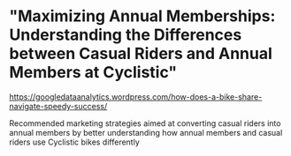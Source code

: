 # "Maximizing Annual Memberships: Understanding the Differences between Casual Riders and Annual Members at Cyclistic"

https://googledataanalytics.wordpress.com/how-does-a-bike-share-navigate-speedy-success/

Recommended marketing strategies aimed at converting casual riders into annual members by better understanding how annual members and casual riders use Cyclistic bikes differently
